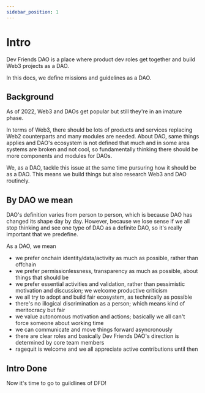 ```yaml
---
sidebar_position: 1
---
```


# Intro

Dev Friends DAO is a place where product dev roles get together and build Web3 projects as a DAO.

In this docs, we define missions and guidelines as a DAO.

## Background

As of 2022, Web3 and DAOs get popular but still they're in an imature phase.

In terms of Web3, there should be lots of products and services replacing Web2 counterparts and many modules are needed.
About DAO, same things applies and DAO's ecosystem is not defined that much and in some area systems are broken and not cool, so fundamentally thinking there should be more components and modules for DAOs.

We, as a DAO, tackle this issue at the same time pursuring how it should be as a DAO.
This means we build things but also research Web3 and DAO routinely.

## By DAO we mean

DAO's definition varies from person to person, which is because DAO has changed its shape day by day.
However, because we lose sense if we all stop thinking and see one type of DAO as a definite DAO, so it's really important that we predefine.

As a DAO, we mean
- we prefer onchain identity/data/activity as much as possible, rather than offchain
- we prefer permissionlessness, transparency as much as possible, about things that should be
- we prefer essential activities and validation, rather than pessimistic motivation and discussion; we welcome productive criticism
- we all try to adopt and build fair ecosystem, as technically as possible
- there's no illogical discrimination as a person; which means kind of meritocracy but fair
- we value autonomous motivation and actions; basically we all can't force someone about working time
- we can communicate and move things forward asyncronously
- there are clear roles and basically Dev Friends DAO's direction is determined by core team members
- ragequit is welcome and we all appreciate active contributions until then

## Intro Done

Now it's time to go to guildlines of DFD!
